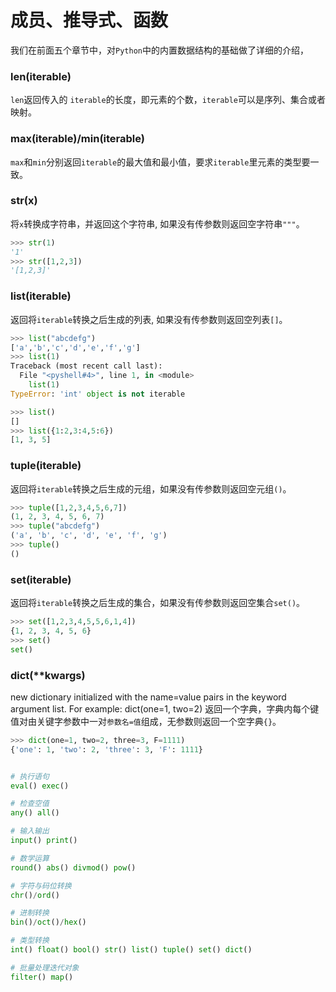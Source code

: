 # 成员、推导式、函数

我们在前面五个章节中，对`Python`中的内置数据结构的基础做了详细的介绍，

### len(iterable)

`len`返回传入的 `iterable`的长度，即元素的个数，`iterable`可以是序列、集合或者映射。

### max(iterable)/min(iterable)

`max`和`min`分别返回`iterable`的最大值和最小值，要求`iterable`里元素的类型要一致。

### str(x)

将`x`转换成字符串，并返回这个字符串, 如果没有传参数则返回空字符串`"""`。

```python
>>> str(1)
'1'
>>> str([1,2,3])
'[1,2,3]'
```

### list(iterable)

返回将`iterable`转换之后生成的列表, 如果没有传参数则返回空列表`[]`。

```python
>>> list("abcdefg")
['a','b','c','d','e','f','g']
>>> list(1)
Traceback (most recent call last):
  File "<pyshell#4>", line 1, in <module>
    list(1)
TypeError: 'int' object is not iterable

>>> list()
[]
>>> list({1:2,3:4,5:6})
[1, 3, 5]
```

### tuple(iterable)

返回将`iterable`转换之后生成的元组，如果没有传参数则返回空元组`()`。

```python
>>> tuple([1,2,3,4,5,6,7])
(1, 2, 3, 4, 5, 6, 7)
>>> tuple("abcdefg")
('a', 'b', 'c', 'd', 'e', 'f', 'g')
>>> tuple()
()
```

### set(iterable)

返回将`iterable`转换之后生成的集合，如果没有传参数则返回空集合`set()`。

```python
>>> set([1,2,3,4,5,5,6,1,4])
{1, 2, 3, 4, 5, 6}
>>> set()
set()
```

### dict(**kwargs)

new dictionary initialized with the name=value pairs in the keyword argument list.  For example:  dict(one=1, two=2)
返回一个字典，字典内每个键值对由关键字参数中一对`参数名=值`组成，无参数则返回一个空字典`{}`。

```python
>>> dict(one=1, two=2, three=3, F=1111)
{'one': 1, 'two': 2, 'three': 3, 'F': 1111}
```


```python

# 执行语句
eval() exec()

# 检查空值
any() all()

# 输入输出
input() print()

# 数学运算
round() abs() divmod() pow()

# 字符与码位转换
chr()/ord()

# 进制转换
bin()/oct()/hex()

# 类型转换
int() float() bool() str() list() tuple() set() dict()

# 批量处理迭代对象
filter() map()
```